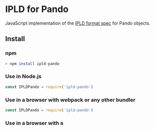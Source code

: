 # IPLD for Pando

JavaScript implementation of the [IPLD format spec](https://github.com/ipld/interface-ipld-format) for Pando objects.

## Install

### npm

```sh
> npm install ipld-pando
```

### Use in Node.js

```JavaScript
const IPLDPando = require('ipld-pando')
```

### Use in a browser with webpack or any other bundler

```JavaScript
const IPLDPando = require('ipld-pando')
```

### Use in a browser with a <script> tag 

TBD

## Usage

```js-ipld-pando``` is an implementation of the [IPLD format spec](https://github.com/ipld/interface-ipld-format) meant to be used through the [IPLD resolver](https://github.com/ipld/js-ipld). However, it can also be used as a standalone module:

```JavaScript
const IPLDPando = require('ipld-pando')

IPLDPando.util.serialize(pandoNode, (err, binary) => {
  if (err) {
    throw err
  }
  console.log(binary)
})
```

## Contribute

Feel free to join in or open an [issue](https://github.com/wespr/js-ipld-pando/issues)!

## License

[MIT](LICENSE) © 2018 wespr
